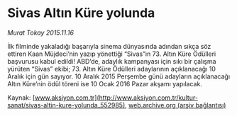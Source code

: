 # Sivas Altın Küre yolunda

*Murat Tokay 2015.11.16*

<div class="pNewsDetailMainContent ctx_content" itemprop="articleBody">
 <p>
  İlk filminde yakaladığı başarıyla sinema dünyasında adından sıkça söz ettiren Kaan Müjdeci’nin yazıp yönettiği “Sivas”ın 73. Altın Küre Ödülleri başvurusu kabul edildi! ABD’de, adaylık kampanyası için sıkı bir çalışma yürüten “Sivas” ekibi; 73. Altın Küre Ödülleri adaylarının açıklanacağı 10 Aralık için gün sayıyor. 10 Aralık 2015 Perşembe günü adayların açıklanacağı Altın Küre’nin ödül töreni ise 10 Ocak 2016 Pazar akşamı yapılacak.
 </p>
</div>


Kaynak: [www.aksiyon.com.tr](http://www.aksiyon.com.tr/kultur-sanat/sivas-altin-kure-yolunda_552985), [web.archive.org (arşiv bağlantısı)](http://web.archive.org/web/20151118142801/http://www.aksiyon.com.tr/kultur-sanat/sivas-altin-kure-yolunda_552985)
